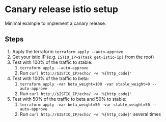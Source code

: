 # Canary release istio setup
Minimal example to implement a canary release.

## Steps
1. Apply the terraform `terraform apply --auto-approve`
2. Get your istio IP (e.g. `ISTIO_IP=$(task get-istio-ip)` from the root)
3. Test with 100% of the traffic to stable: 
    1. `terraform apply --auto-approve`
    2. Run `curl http://$ISTIO_IP/echo/ -w '%{http_code}'`
4. Test with 100% of the traffic to beta: 
    1. `terraform apply -var beta_weight=100 -var stable_weight=0 --auto-approve`
    2. Run `curl http://$ISTIO_IP/echo/ -w '%{http_code}'`
5. Test with 50% of the traffic to beta and 50% to stable: 
    1. `terraform apply -var beta_weight=50 -var stable_weight=50 --auto-approve`
    2. Run `curl http://$ISTIO_IP/echo/ -w '%{http_code}'` several times
